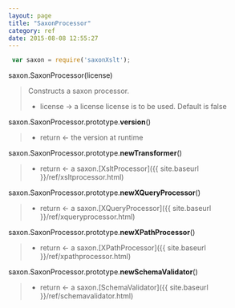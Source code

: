 ```yaml
---
layout: page
title: "SaxonProcessor"
category: ref
date: 2015-08-08 12:55:27
---
```


~~~ javascript
 var saxon = require('saxonXslt');
~~~

saxon.SaxonProcessor(license)

> Constructs a saxon processor. 
>
> *  license &rarr; a license license is to be used. Default is false


saxon.SaxonProcessor.prototype.**version**()

>
> * return &larr; the version at runtime

saxon.SaxonProcessor.prototype.**newTransformer**()

>
> * return &larr; a saxon.[XsltProcessor]({{ site.baseurl }}/ref/xsltprocessor.html)

saxon.SaxonProcessor.prototype.**newXQueryProcessor**()

>
> * return &larr; a saxon.[XQueryProcessor]({{ site.baseurl }}/ref/xqueryprocessor.html)


saxon.SaxonProcessor.prototype.**newXPathProcessor**()

>
> * return &larr; a saxon.[XPathProcessor]({{ site.baseurl }}/ref/xpathprocessor.html)

saxon.SaxonProcessor.prototype.**newSchemaValidator**()

>
> * return &larr; a saxon.[SchemaValidator]({{ site.baseurl }}/ref/schemavalidator.html)


